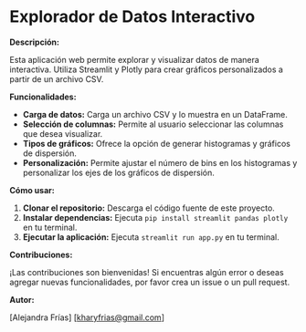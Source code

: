 # Explorador de Datos Interactivo

**Descripción:**

Esta aplicación web permite explorar y visualizar datos de manera interactiva. Utiliza Streamlit y Plotly para crear gráficos personalizados a partir de un archivo CSV.

**Funcionalidades:**

* **Carga de datos:** Carga un archivo CSV y lo muestra en un DataFrame.
* **Selección de columnas:** Permite al usuario seleccionar las columnas que desea visualizar.
* **Tipos de gráficos:** Ofrece la opción de generar histogramas y gráficos de dispersión.
* **Personalización:** Permite ajustar el número de bins en los histogramas y personalizar los ejes de los gráficos de dispersión.

**Cómo usar:**

1. **Clonar el repositorio:** Descarga el código fuente de este proyecto.
2. **Instalar dependencias:** Ejecuta `pip install streamlit pandas plotly` en tu terminal.
3. **Ejecutar la aplicación:** Ejecuta `streamlit run app.py` en tu terminal.

**Contribuciones:**

¡Las contribuciones son bienvenidas! Si encuentras algún error o deseas agregar nuevas funcionalidades, por favor crea un issue o un pull request.

**Autor:**

[Alejandra Frías]
[kharyfrias@gmail.com]

